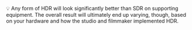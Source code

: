 💡 Any form of HDR will look significantly better than SDR on supporting equipment. The overall result will ultimately end up varying, though, based on your hardware and how the studio and filmmaker implemented HDR.
